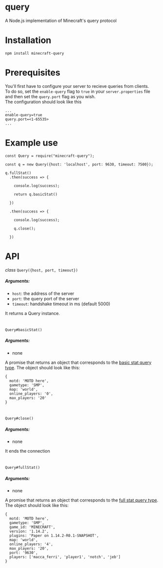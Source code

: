 # query
A Node.js implementation of Minecraft's query protocol

# Installation
`npm install minecraft-query`
#

# Prerequisites
You'll first have to configure your server to recieve queries from clients.<br>
To do so, set the `enable-query` flag to `true` in your `server.properties` file and then set the `query.port` flag as you wish. <br>
The configuration should look like this<br>
```
...
enable-query=true
query.port=<1-65535>
...
```

# Example use
```
const Query = require("minecraft-query");

const q = new Query({host: 'localhost', port: 9630, timeout: 7500});

q.fullStat()
  .then(success => {

    console.log(success);

    return q.basicStat()

  })

  .then(success => {

    console.log(success);

    q.close();

  })
```
#

# API
*class* `Query({host, port, timeout})`<br>
##### Arguments:
* `host`: the address of the server
* `port`: the query port of the server
* `timeout`: handshake timeout in ms (default 5000)

It returns a Query instance.<br>
#

`Query#basicStat()`<br>
##### Arguments: 
* none

A promise that returns an object that corresponds to the [basic stat query type](https://wiki.vg/Query#Basic_stat).
The object should look like this:
```
{ 
  motd: 'MOTD here',
  gametype: 'SMP',
  map: 'world',
  online_players: '0',
  max_players: '20' 
}
```
#
`Query#close()`
##### Arguments: 
* none

It ends the connection
#
`Query#fullStat()`
##### Arguments: 
* none

A promise that returns an object that corresponds to the [full stat query type](https://wiki.vg/Query#Full_stat).
The object should look like this:
```
{ 
  motd: 'MOTD here',
  gametype: 'SMP',
  game_id: 'MINECRAFT',
  version: '1.14.2',
  plugins: 'Paper on 1.14.2-R0.1-SNAPSHOT',
  map: 'world',
  online_players: '4',
  max_players: '20',
  port: '9630',
  players: ['macca_ferri', 'player1', 'notch', 'jeb'] 
}
```
